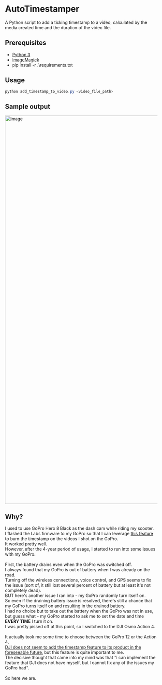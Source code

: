 # AutoTimestamper
A Python script to add a ticking timestamp to a video, calculated by the media created time and the duration of the video file.

## Prerequisites
- [Python 3](https://www.python.org/downloads/)
- [ImageMagick](https://imagemagick.org/index.php)
- pip install -r .\requirements.txt

## Usage
```powershell
python add_timestamp_to_video.py <video_file_path>
```

## Sample output
<img width="1278" alt="image" src="https://github.com/1eft0ver/AutoTimestamper/assets/18338925/c19501db-d67d-4105-a9ff-3943668a1c70">

## Why?

I used to use GoPro Hero 8 Black as the dash cam while riding my scooter. </br>
I flashed the Labs firmware to my GoPro so that I can leverage [this feature](https://gopro.github.io/labs/control/overlays/) to burn the timestamp on the videos I shot on the GoPro. </br>
It worked pretty well. </br>
However, after the 4-year period of usage, I started to run into some issues with my GoPro.</br>
</br>
First, the battery drains even when the GoPro was switched off. </br>
I always found that my GoPro is out of battery when I was already on the road. </br>
Turning off the wireless connections, voice control, and GPS seems to fix the issue (sort of, it still lost several percent of battery but at least it's not completely dead). </br>
BUT here's another issue I ran into - my GoPro randomly turn itself on. </br>
So even if the draining battery issue is resolved, there's still a chance that my GoPro turns itself on and resulting in the drained battery.</br>
I had no choice but to take out the battery when the GoPro was not in use, but guess what - my GoPro started to ask me to set the date and time **EVERY TIME** I turn it on. </br>
I was pretty pissed off at this point, so I switched to the DJI Osmo Action 4. </br>
</br>
It actually took me some time to choose between the GoPro 12 or the Action 4. </br>
[DJI does not seem to add the timestamp feature to its product in the foreseeable future](https://forum.dji.com/thread-255104-1-1.html), but this feature is quite important to me.</br>
The decisive thought that came into my mind was that "I can implement the feature that DJI does not have myself, but I cannot fix any of the issues my GoPro had". </br>
</br>
So here we are. </br>
</br>
